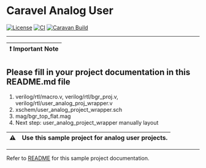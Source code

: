 # Caravel Analog User

[![License](https://img.shields.io/badge/License-Apache%202.0-blue.svg)](https://opensource.org/licenses/Apache-2.0) [![CI](https://github.com/efabless/caravel_user_project_analog/actions/workflows/user_project_ci.yml/badge.svg)](https://github.com/efabless/caravel_user_project_analog/actions/workflows/user_project_ci.yml) [![Caravan Build](https://github.com/efabless/caravel_user_project_analog/actions/workflows/caravan_build.yml/badge.svg)](https://github.com/efabless/caravel_user_project_analog/actions/workflows/caravan_build.yml)

---

| :exclamation: Important Note            |
|-----------------------------------------|

## Please fill in your project documentation in this README.md file 
1. verilog/rtl/macro.v, verilog/rtl/bgr_proj.v, verilog/rtl/user_analog_proj_wrapper.v
2. xschem/user_analog_project_wrapper.sch
3. mag/bgr_top_flat.mag
4. Next step: user_analog_project_wrapper manually layout


:warning: | Use this sample project for analog user projects. 
:---: | :---

---

Refer to [README](docs/source/index.rst) for this sample project documentation. 

